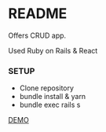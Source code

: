 # README

Offers CRUD app.

Used Ruby on Rails & React

### SETUP
* Clone repository
* bundle install & yarn
* bundle exec rails s

[DEMO](https://sheltered-gorge-39485.herokuapp.com)